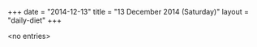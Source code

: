 +++
date = "2014-12-13"
title = "13 December 2014 (Saturday)"
layout = "daily-diet"
+++

\<no entries\>